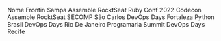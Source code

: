 Nome
Frontin Sampa
Assemble RocktSeat
Ruby Conf 2022
Codecon 
Assemble RocktSeat
SECOMP São Carlos
DevOps Days Fortaleza
Python Brasil
DevOps Days Rio De Janeiro
Programaria Summit
DevOps Days Recife
